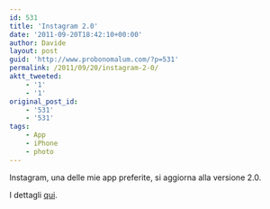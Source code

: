 ```yaml
---
id: 531
title: 'Instagram 2.0'
date: '2011-09-20T18:42:10+00:00'
author: Davide
layout: post
guid: 'http://www.probonomalum.com/?p=531'
permalink: /2011/09/20/instagram-2-0/
aktt_tweeted:
    - '1'
    - '1'
original_post_id:
    - '531'
    - '531'
tags:
    - App
    - iPhone
    - photo
---
```


Instagram, una delle mie app preferite, si aggiorna alla versione 2.0.

I dettagli [qui](http://blog.instagram.com/post/10444123475/v20 "Instagram 2.0").